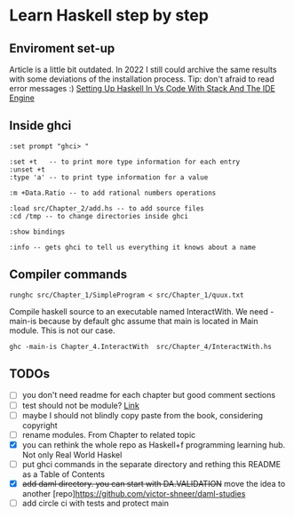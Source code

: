 # Learn Haskell step by step

## Enviroment set-up
Article is a little bit outdated. In 2022 I still could archive the same results with some deviations of the installation process. Tip: don't afraid to read error messages :) [Setting Up Haskell In Vs Code With Stack And The IDE Engine](https://medium.com/@dogwith1eye/setting-up-haskell-in-vs-code-with-stack-and-the-ide-engine-81d49eda3ecf)  

## Inside ghci
```
:set prompt "ghci> "

:set +t   -- to print more type information for each entry    
:unset +t    
:type 'a' -- to print type information for a value   

:m +Data.Ratio -- to add rational numbers operations

:load src/Chapter_2/add.hs -- to add source files  
:cd /tmp -- to change directories inside ghci   

:show bindings

:info -- gets ghci to tell us everything it knows about a name

```


## Compiler commands
```
runghc src/Chapter_1/SimpleProgram < src/Chapter_1/quux.txt
```
Compile haskell source to an executable named InteractWith. We need -main-is because by default ghc assume that main is located in Main module. This is not our case.  
```
ghc -main-is Chapter_4.InteractWith  src/Chapter_4/InteractWith.hs
```


## TODOs
- [ ] you don't need readme for each chapter but good comment sections
- [ ] test should not be module? [Link](https://stackoverflow.com/questions/58944736/hspec-defined-tests-invoked-with-stack-throw-an-error-when-test-file-is-defined)
- [ ] maybe I should not blindly copy paste from the book, considering copyright
- [ ] rename modules. From Chapter to related topic
- [x] you can rethink the whole repo as Haskell+f programming learning hub. Not only Real World Haskel
- [ ] put ghci commands in the separate directory and rething this README as a Table of Contents
- [x] ~~add daml directory. you can start with DA.VALIDATION~~ move the idea to another [repo]https://github.com/victor-shneer/daml-studies
- [ ] add circle ci with tests and protect main